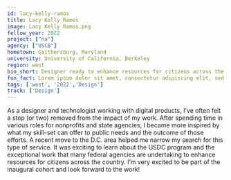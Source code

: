 ```yaml
---
id: lacy-kelly-ramos
title: Lacy Kelly Ramos
image: Lacy Kelly Ramos.png
fellow_year: 2022
project: ["na"]
agency: ["USCB"]
hometown: Gaithersburg, Maryland
university: University of California, Berkeley
region: west
bio_short: Designer ready to enhance resources for citizens across the country. 
fun_fact: Lorem ipsum dolor sit amet, consectetur adipiscing elit, sed do eiusmod tempor incididunt ut labore et dolore magna aliqua. Ut quis nostrud laboris. nisi ut aliquip ex ea commodo consequat.
tags: ['west', '2022','Design']
track: ['Design']
---
```


As a designer and technologist working with digital products, I’ve often felt a step (or two) removed from the impact of my work. After spending time in various roles for nonprofits and state agencies, I became more inspired by what my skill-set can offer to public needs and the outcome of those efforts. A recent move to the D.C. area helped me narrow my search for this type of service. It was exciting to learn about the USDC program and the exceptional work that many federal agencies are undertaking to enhance resources for citizens across the country. I’m very excited to be part of the inaugural cohort and look forward to the work!